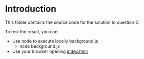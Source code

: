 # Introduction
This folder contains the source code for the solution to question 2.

To test the result, you can:
- Use node to execute locally background.js
  - node background.js
- Use your browser opening [index.html](popup.html)